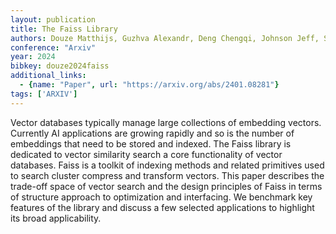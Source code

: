 ```yaml
---
layout: publication
title: The Faiss Library
authors: Douze Matthijs, Guzhva Alexandr, Deng Chengqi, Johnson Jeff, Szilvasy Gergely, Mazaré Pierre-emmanuel, Lomeli Maria, Hosseini Lucas, Jégou Hervé
conference: "Arxiv"
year: 2024
bibkey: douze2024faiss
additional_links:
  - {name: "Paper", url: "https://arxiv.org/abs/2401.08281"}
tags: ['ARXIV']
---
```

Vector databases typically manage large collections of embedding vectors. Currently AI applications are growing rapidly and so is the number of embeddings that need to be stored and indexed. The Faiss library is dedicated to vector similarity search a core functionality of vector databases. Faiss is a toolkit of indexing methods and related primitives used to search cluster compress and transform vectors. This paper describes the trade-off space of vector search and the design principles of Faiss in terms of structure approach to optimization and interfacing. We benchmark key features of the library and discuss a few selected applications to highlight its broad applicability.
